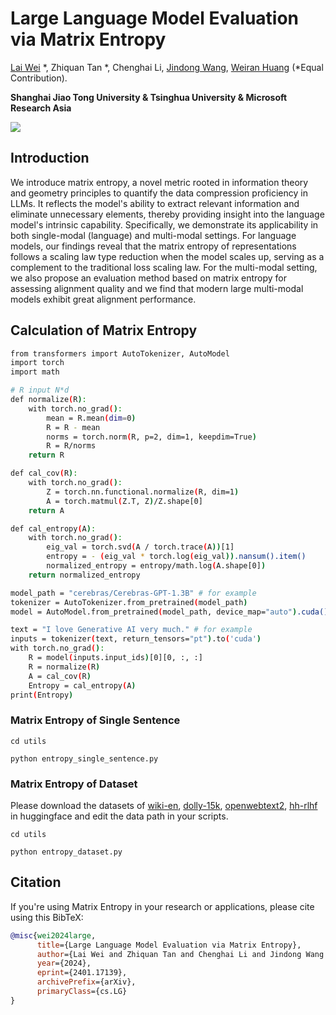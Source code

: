 # Large Language Model Evaluation via Matrix Entropy
[Lai Wei](https://waltonfuture.github.io/) *, Zhiquan Tan *, Chenghai Li, [Jindong Wang](https://jd92.wang/), [Weiran Huang](https://www.weiranhuang.com/) (*Equal Contribution).

**Shanghai Jiao Tong University & Tsinghua University & Microsoft Research Asia**

<a href='https://arxiv.org/abs/2401.17139'><img src='https://img.shields.io/badge/Paper-Arxiv-red'></a> 


## Introduction
We introduce matrix entropy, a novel metric rooted in information theory and geometry principles to quantify the data compression proficiency in LLMs. It reflects the model's ability to extract relevant information and eliminate unnecessary elements, thereby providing insight into the language model's intrinsic capability. 
Specifically, we demonstrate its applicability in both single-modal (language) and multi-modal settings. For language models, our findings reveal that the matrix entropy of representations follows a scaling law type reduction when the model scales up, serving as a complement to the traditional loss scaling law. For the multi-modal setting, we also propose an evaluation method based on matrix entropy for assessing alignment quality and we find that modern large multi-modal models exhibit great alignment performance. 


## Calculation of Matrix Entropy
```bash
from transformers import AutoTokenizer, AutoModel
import torch
import math

# R input N*d
def normalize(R):
    with torch.no_grad():
        mean = R.mean(dim=0)
        R = R - mean
        norms = torch.norm(R, p=2, dim=1, keepdim=True)
        R = R/norms
    return R

def cal_cov(R):
    with torch.no_grad():
        Z = torch.nn.functional.normalize(R, dim=1)
        A = torch.matmul(Z.T, Z)/Z.shape[0]
    return A

def cal_entropy(A):
    with torch.no_grad():
        eig_val = torch.svd(A / torch.trace(A))[1] 
        entropy = - (eig_val * torch.log(eig_val)).nansum().item()
        normalized_entropy = entropy/math.log(A.shape[0])
    return normalized_entropy

model_path = "cerebras/Cerebras-GPT-1.3B" # for example
tokenizer = AutoTokenizer.from_pretrained(model_path)
model = AutoModel.from_pretrained(model_path, device_map="auto").cuda()

text = "I love Generative AI very much." # for example
inputs = tokenizer(text, return_tensors="pt").to('cuda')
with torch.no_grad():
    R = model(inputs.input_ids)[0][0, :, :]
    R = normalize(R)
    A = cal_cov(R)
    Entropy = cal_entropy(A)
print(Entropy)
```
### Matrix Entropy of Single Sentence
```
cd utils

python entropy_single_sentence.py
```

### Matrix Entropy of Dataset

Please download the datasets of [wiki-en](https://huggingface.co/datasets/wikipedia), [dolly-15k](https://huggingface.co/datasets/databricks/databricks-dolly-15k), [openwebtext2](https://huggingface.co/datasets/suolyer/pile_openwebtext2), [hh-rlhf](https://huggingface.co/datasets/Anthropic/hh-rlhf) in huggingface and edit the data path in your scripts.

```
cd utils

python entropy_dataset.py
```

## Citation



If you're using Matrix Entropy in your research or applications, please cite using this BibTeX:
```bibtex
@misc{wei2024large,
      title={Large Language Model Evaluation via Matrix Entropy}, 
      author={Lai Wei and Zhiquan Tan and Chenghai Li and Jindong Wang and Weiran Huang},
      year={2024},
      eprint={2401.17139},
      archivePrefix={arXiv},
      primaryClass={cs.LG}
}
```
